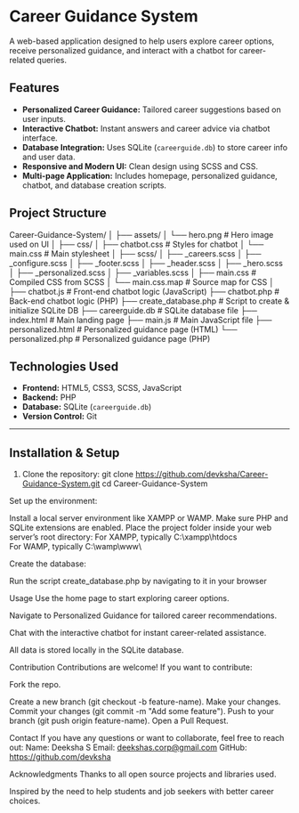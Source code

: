 # Career Guidance System

A web-based application designed to help users explore career options, receive personalized guidance, and interact with a chatbot for career-related queries.

## Features

- **Personalized Career Guidance:** Tailored career suggestions based on user inputs.
- **Interactive Chatbot:** Instant answers and career advice via chatbot interface.
- **Database Integration:** Uses SQLite (`careerguide.db`) to store career info and user data.
- **Responsive and Modern UI:** Clean design using SCSS and CSS.
- **Multi-page Application:** Includes homepage, personalized guidance, chatbot, and database creation scripts.


## Project Structure

Career-Guidance-System/
│
├── assets/
│ └── hero.png # Hero image used on UI
│
├── css/
│ ├── chatbot.css # Styles for chatbot
│ └── main.css # Main stylesheet
│
├── scss/
│ ├── _careers.scss
│ ├── _configure.scss
│ ├── _footer.scss
│ ├── _header.scss
│ ├── _hero.scss
│ ├── _personalized.scss
│ ├── _variables.scss
│ ├── main.css # Compiled CSS from SCSS
│ └── main.css.map # Source map for CSS
│
├── chatbot.js # Front-end chatbot logic (JavaScript)
├── chatbot.php # Back-end chatbot logic (PHP)
├── create_database.php # Script to create & initialize SQLite DB
├── careerguide.db # SQLite database file
├── index.html # Main landing page
├── main.js # Main JavaScript file
├── personalized.html # Personalized guidance page (HTML)
└── personalized.php # Personalized guidance page (PHP)


## Technologies Used

- **Frontend:** HTML5, CSS3, SCSS, JavaScript
- **Backend:** PHP
- **Database:** SQLite (`careerguide.db`)
- **Version Control:** Git

---

## Installation & Setup

1. Clone the repository:
   git clone https://github.com/devksha/Career-Guidance-System.git
   cd Career-Guidance-System
   
Set up the environment:

Install a local server environment like XAMPP or WAMP.
Make sure PHP and SQLite extensions are enabled.
Place the project folder inside your web server’s root directory:
For XAMPP, typically C:\xampp\htdocs\
For WAMP, typically C:\wamp\www\

Create the database:

Run the script create_database.php by navigating to it in your browser


Usage
Use the home page to start exploring career options.

Navigate to Personalized Guidance for tailored career recommendations.

Chat with the interactive chatbot for instant career-related assistance.

All data is stored locally in the SQLite database.

Contribution
Contributions are welcome! If you want to contribute:

Fork the repo.

Create a new branch (git checkout -b feature-name).
Make your changes.
Commit your changes (git commit -m "Add some feature").
Push to your branch (git push origin feature-name).
Open a Pull Request.

Contact
If you have any questions or want to collaborate, feel free to reach out:
Name: Deeksha S
Email: deekshas.corp@gmail.com
GitHub: https://github.com/devksha

Acknowledgments
Thanks to all open source projects and libraries used.

Inspired by the need to help students and job seekers with better career choices.
